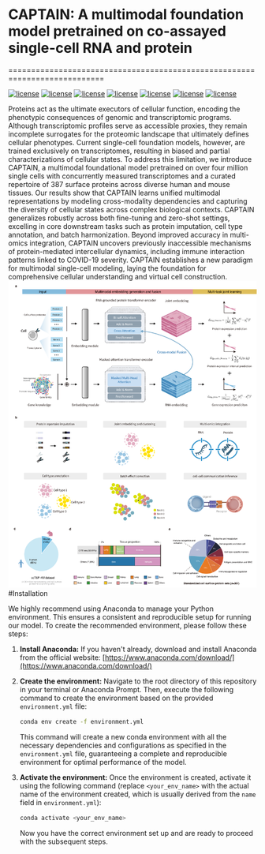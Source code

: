 # CAPTAIN: A multimodal foundation model pretrained on co-assayed single-cell RNA and protein
===========================================================================


[![license](https://img.shields.io/badge/python_-3.9.1_-brightgreen)](https://www.python.org/)
[![license](https://img.shields.io/badge/torch_-2.1.2_-orange)](https://pytorch.org/)
[![license](https://img.shields.io/badge/scanpy_-1.10.4_-purple)](https://scanpy.readthedocs.io/en/stable/)
[![license](https://img.shields.io/badge/anndata_-0.11.3_-red)](https://anndata-tutorials.readthedocs.io/en/latest/index.html/)
[![license](https://img.shields.io/badge/muon_-0.1.7_-yellow)](https://muon-tutorials.readthedocs.io/en/latest/index.html)
[![license](https://img.shields.io/badge/omicverse_-1.6.10_-lime)](https://omicverse.readthedocs.io/)
[![license](https://img.shields.io/badge/R_-4.2.2_-success)](https://www.r-project.org/)

Proteins act as the ultimate executors of cellular function, encoding the phenotypic consequences of genomic and transcriptomic programs. Although transcriptomic profiles serve as accessible proxies, they remain incomplete surrogates for the proteomic landscape that ultimately defines cellular phenotypes. Current single-cell foundation models, however, are trained exclusively on transcriptomes, resulting in biased and partial characterizations of cellular states. To address this limitation, we introduce CAPTAIN, a multimodal foundational model pretrained on over four million single cells with concurrently measured transcriptomes and a curated repertoire of 387 surface proteins across diverse human and mouse tissues. Our results show that CAPTAIN learns unified multimodal representations by modeling cross-modality dependencies and capturing the diversity of cellular states across complex biological contexts. CAPTAIN generalizes robustly across both fine-tuning and zero-shot settings, excelling in core downstream tasks such as protein imputation, cell type annotation, and batch harmonization. Beyond improved accuracy in multi-omics integration, CAPTAIN uncovers previously inaccessible mechanisms of protein-mediated intercellular dynamics, including immune interaction patterns linked to COVID-19 severity. CAPTAIN establishes a new paradigm for multimodal single-cell modeling, laying the foundation for comprehensive cellular understanding and virtual cell construction.
![Image text](https://github.com/iamjiboya/CAPTAIN/blob/main/img/CAPTAIN.png)
#Installation

We highly recommend using Anaconda to manage your Python environment. This ensures a consistent and reproducible setup for running our model. To create the recommended environment, please follow these steps:

1.  **Install Anaconda:** If you haven't already, download and install Anaconda from the official website: [https://www.anaconda.com/download/](https://www.anaconda.com/download/)

2.  **Create the environment:** Navigate to the root directory of this repository in your terminal or Anaconda Prompt. Then, execute the following command to create the environment based on the provided `environment.yml` file:

    ```bash
    conda env create -f environment.yml
    ```

    This command will create a new conda environment with all the necessary dependencies and configurations as specified in the `environment.yml` file, guaranteeing a complete and reproducible environment for optimal performance of the model.

3.  **Activate the environment:** Once the environment is created, activate it using the following command (replace `<your_env_name>` with the actual name of the environment created, which is usually derived from the `name` field in `environment.yml`):

    ```bash
    conda activate <your_env_name>
    ```

    Now you have the correct environment set up and are ready to proceed with the subsequent steps.

